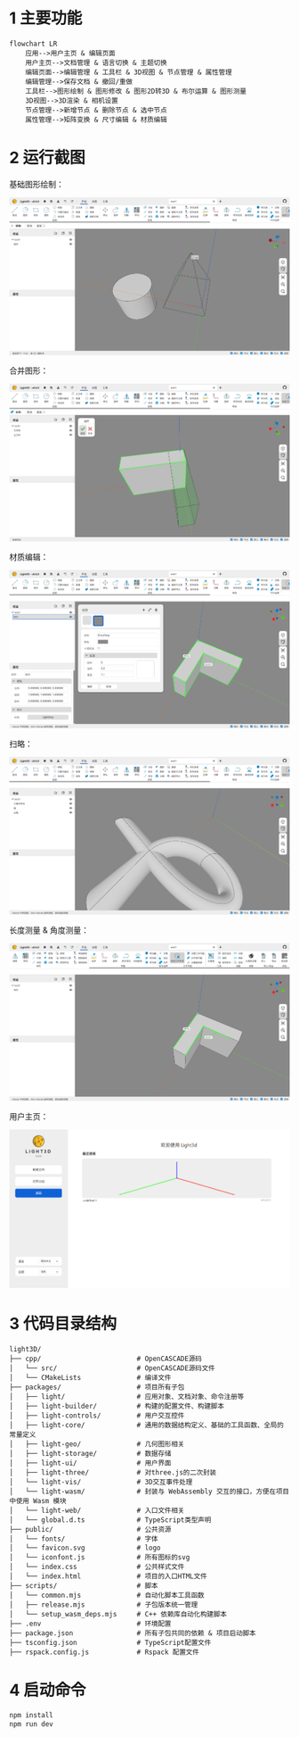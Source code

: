 # 1 主要功能

```mermaid
flowchart LR
	应用-->用户主页 & 编辑页面
	用户主页-->文档管理 & 语言切换 & 主题切换
	编辑页面-->编辑管理 & 工具栏 & 3D视图 & 节点管理 & 属性管理
	编辑管理-->保存文档 & 撤回/重做
	工具栏-->图形绘制 & 图形修改 & 图形2D转3D & 布尔运算 & 图形测量
	3D视图-->3D渲染 & 相机设置
	节点管理-->新增节点 & 删除节点 & 选中节点
	属性管理-->矩阵变换 & 尺寸编辑 & 材质编辑
```

# 2 运行截图

基础图形绘制：

<img src=".\public\images\QQ20250919-132315.png" alt="QQ20250919-132315" style="zoom:80%;" />

合并图形：

<img src=".\public\images\QQ20250919-133835.png" alt="QQ20250919-133835" style="zoom:80%;" />

材质编辑：

<img src=".\public\images\QQ20250919-134201.png" alt="QQ20250919-134201" style="zoom:80%;" />

扫略：

<img src=".\public\images\QQ20250919-133557.png" alt="QQ20250919-133557" style="zoom:80%;" />

长度测量 & 角度测量：

![QQ20250919-134112](.\public\images\QQ20250919-134112.png)

用户主页：

<img src=".\public\images\QQ20250919-134459.png" alt="QQ20250919-134459" style="zoom:80%;" />

# 3 代码目录结构

```
light3D/
├── cpp/              			# OpenCASCADE源码
│   └── src/      				# OpenCASCADE源码文件
│   └── CMakeLists      		# 编译文件
├── packages/           		# 项目所有子包
│   ├── light/          		# 应用对象、文档对象、命令注册等
│   ├── light-builder/        	# 构建的配置文件、构建脚本
│   ├── light-controls/        	# 用户交互控件
│   ├── light-core/       		# 通用的数据结构定义、基础的工具函数、全局的常量定义
│   ├── light-geo/        		# 几何图形相关
│   ├── light-storage/       	# 数据存储
│   ├── light-ui/    			# 用户界面
│   ├── light-three/  			# 对three.js的二次封装
│   └── light-vis/      		# 3D交互事件处理
│   └── light-wasm/      		# 封装与 WebAssembly 交互的接口，方便在项目中使用 Wasm 模块
│   └── light-web/      		# 入口文件相关
│   └── global.d.ts      		# TypeScript类型声明
├── public/             		# 公共资源
│   └── fonts/               	# 字体
│   └── favicon.svg             # logo
│   └── iconfont.js           	# 所有图标的svg
│   └── index.css           	# 公共样式文件
│   └── index.html           	# 项目的入口HTML文件
├── scripts/            		# 脚本
│   └── common.mjs         		# 自动化脚本工具函数
│   ├── release.mjs      		# 子包版本统一管理
│   └── setup_wasm_deps.mjs     # C++ 依赖库自动化构建脚本
├── .env                		# 环境配置
├── package.json				# 所有子包共同的依赖 & 项目启动脚本
├── tsconfig.json				# TypeScript配置文件
├── rspack.config.js			# Rspack 配置文件
```

# 4 启动命令

```
npm install
npm run dev
```

